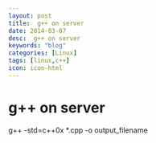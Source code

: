 ```yaml
---
layout: post
title:  g++ on server
date: 2014-03-07
desc:  g++ on server
keywords: "blog"
categories: [Linux]
tags: [linux,c++]
icon: icon-html
---
```


# g++ on server

g++ -std=c++0x *.cpp -o output_filename
